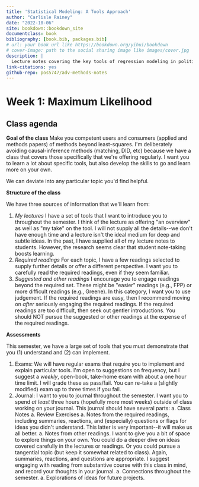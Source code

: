 ```yaml
--- 
title: 'Statistical Modeling: A Tools Approach'
author: "Carlisle Rainey"
date: "2022-10-06"
site: bookdown::bookdown_site
documentclass: book
bibliography: [book.bib, packages.bib]
# url: your book url like https://bookdown.org/yihui/bookdown
# cover-image: path to the social sharing image like images/cover.jpg
description: |
  Lecture notes covering the key tools of regression modeling in political science.
link-citations: yes
github-repo: pos5747/adv-methods-notes
---
```


# Week 1: Maximum Likelihood

## Class agenda

**Goal of the class** Make you competent users and consumers (applied and methods papers) of methods beyond least-squares. I'm deliberately avoiding causal-inference methods (matching, DID, etc) because we have a class that covers those specifically that we're offering regularly. I want you to learn a lot about specific tools, but also develop the skills to go and learn more on your own.

We can deviate into any particular topic you'd find helpful.

**Structure of the class** 

We have three sources of information that we'll learn from:

1. *My lectures* I have a set of tools that I want to introduce you to throughout the semester. I think of the lecture as offering "an overview" as well as "my take" on the tool. I will not supply all the details--we don't have enough time and a lecture isn't the ideal medium for deep and subtle ideas. In the past, I have supplied all of my lecture notes to students. However, the research seems clear that student note-taking boosts learning. 
1. *Required readings* For each topic, I have a few readings selected to supply further details or offer a different perspective. I want you to carefully read the required readings, even if they seem familiar. 
1. *Suggested and other readings* I encourage you to engage readings beyond the required set. These might be "easier" readings (e.g., FPP) or more difficult readings (e.g., Greene). In this category, I want you to use judgement. If the required readings are easy, then I recommend moving on *after* seriously engaging the required readings. If the required readings are too difficult, then seek out gentler introductions. You should NOT pursue the suggested or other readings at the expense of the required readings.

**Assessments**

This semester, we have a large set of tools that you must demonstrate that you (1) understand and (2) can implement.

1. Exams: We will have regular exams that require you to implement and explain particular tools. I'm open to suggestions on frequency, but I suggest a *weekly*, open-book, take-home exam with about a one hour time limit. I will grade these as pass/fail. You can re-take a (slightly modified) exam up to three times if you fail.
1. Journal: I want to you to journal throughout the semester. I want you to spend *at least* three hours (hopefully more most weeks) outside of class working on your journal. This journal should have several parts:
   a. Class Notes
   a. Review Exercises
   a. Notes from the required readings, including summaries, reactions, and (especially) questions or flags for ideas you didn't understand. This latter is very important--it will make us all better.
   a. Notes from other readings. I want to give you a bit of space to explore things on your own. You could do a deeper dive on ideas covered carefully in the lectures or readings. Or you could pursue a tangential topic (but keep it somewhat related to class). Again, summaries, reactions, and questions are appropriate. I suggest engaging with reading from substantive course with this class in mind, and record your thoughts in your journal.
   a. Connections throughout the semester.
   a. Explorations of ideas for future projects. 


